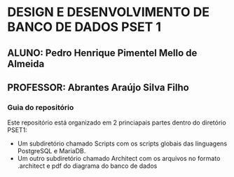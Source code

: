 # DESIGN E DESENVOLVIMENTO DE BANCO DE DADOS PSET 1 
## ALUNO: Pedro Henrique Pimentel Mello de Almeida
## PROFESSOR: Abrantes Araújo Silva Filho

### Guia do repositório
Este repositório está organizado em 2 princiapais partes dentro do diretório PSET1: 
* Um subdiretório chamado Scripts com os scripts globais das linguagens PostgreSQL e MariaDB.
* Um outro subdiretório chamado Architect com os arquivos no formato .architect e pdf do diagrama do banco de dados


